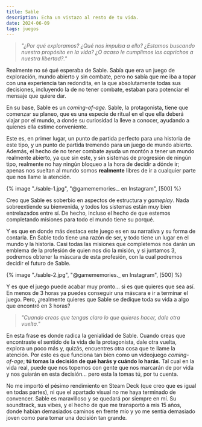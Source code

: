 ```yaml
---
title: Sable
description: Echa un vistazo al resto de tu vida.
date: 2024-06-09
tags: juegos
---
```


> *"¿Por qué exploramos? ¿Qué nos impulsa a ello? ¿Estamos buscando nuestro propósito en la vida? ¿O acaso le cumplimos los caprichos a nuestra libertad?."*

Realmente no sé qué esperaba de Sable. Sabía que era un juego de exploración, mundo abierto y sin combate, pero no sabía que me iba a topar con una experiencia tan redondita, en la que absolutamente todas sus decisiones, incluyendo la de no tener combate, estaban para potenciar el mensaje que quiere dar.

En su base, Sable es un *coming-of-age*. Sable, la protagonista, tiene que comenzar su planeo, que es una especie de ritual en el que ella deberá viajar por el mundo, a donde su curiosidad la lleve a conocer, ayudando a quienes ella estime conveniente.

Este es, en primer lugar, un punto de partida perfecto para una historia de este tipo, y un punto de partida tremendo para un juego de mundo abierto. Además, el hecho de no tener combate ayuda un montón a tener un mundo realmente abierto, ya que sin este, y sin sistemas de progresión de ningún tipo, realmente no hay ningún bloqueo a la hora de decidir a dónde ir; apenas nos sueltan al mundo somos **realmente** libres de ir a cualquier parte que nos llame la atención.

{% image "./sable-1.jpg", "@gamememories._ en Instagram", [500] %}

Creo que Sable es soberbio en aspectos de estructura y *gameplay*. Nada sobreextiende su bienvenida, y todos los sistemas están muy bien entrelazados entre sí. De hecho, incluso el hecho de que estemos completando misiones para todo el mundo tiene su porqué.

Y es que en donde más destaca este juego es en su narrativa y su forma de contarla. En Sable todo tiene una razón de ser, y todo tiene un lugar en el mundo y la historia. Casi todas las misiones que completemos nos darán un emblema de la profesión de quien nos dio la misión, y si juntamos 3, podremos obtener la máscara de esta profesión, con la cual podremos decidir el futuro de Sable.

{% image "./sable-2.jpg", "@gamememories._ en Instagram", [500] %}

Y es que el juego puede acabar muy pronto... si es que quieres que sea así. En menos de 3 horas ya puedes conseguir una máscara e ir a terminar el juego. Pero, ¿realmente quieres que Sable se dedique toda su vida a algo que encontró en 3 horas? 

> *"Cuando creas que tengas claro lo que quieres hacer, dale otra vuelta."*

En esta frase es donde radica la genialidad de Sable. Cuando creas que encontraste el sentido de la vida de la protagonista, dale otra vuelta, explora un poco más y, quizás, encuentres otra cosa que te llame la atención. Por esto es que funciona tan bien como un videojuego *coming-of-age*; **tú tomas la decisión de qué harás y cuándo lo harás**. Tal cual en la vida real, puede que nos topemos con gente que nos marcarán de por vida y nos guiarán en esta decisión... pero esta la tomas tú, por tu cuenta.

No me importó el pésimo rendimiento en Steam Deck (que creo que es igual en todas partes), ni que el apartado visual no me haya terminado de convencer. Sable es maravilloso y se quedará por siempre en mí. Su soundtrack, sus vibes, y el hecho de que me transportó a mis 15 años, donde habían demasiados caminos en frente mío y yo me sentía demasiado joven como para tomar una decisión tan grande.